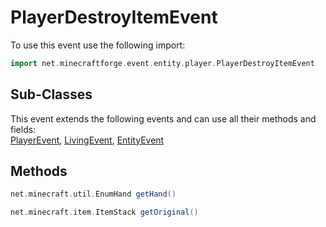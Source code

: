 # PlayerDestroyItemEvent

To use this event use the following import:
```groovy
import net.minecraftforge.event.entity.player.PlayerDestroyItemEvent
```

## Sub-Classes
This event extends the following events and can use all their methods and fields: <br>
[PlayerEvent](player_event/player_event.md), [LivingEvent](living_event/living_event.md), [EntityEvent](entity_event/entity_event.md)

## Methods
```groovy
net.minecraft.util.EnumHand getHand()
```

```groovy
net.minecraft.item.ItemStack getOriginal()
```
